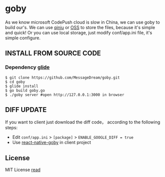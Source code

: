 # goby

 As we know microsoft CodePush cloud is slow in China, we can use goby to build our's. We can use [qiniu](http://www.qiniu.com/) or [OSS](https://www.aliyun.com/product/oss) to store the files, because it's simple and quick!  Or you can use local storage, just modify conf/app.ini file, it's simple configure.

## INSTALL FROM SOURCE CODE

### Dependency [glide](https://github.com/Masterminds/glide)

```shell
$ git clone https://github.com/MessageDream/goby.git
$ cd goby
$ glide install
$ go build goby.go
$ ./goby server #open http://127.0.0.1:3000 in browser
```

## DIFF UPDATE
If you want to client just download the diff code， according to the following steps:

* Edit `conf/app.ini` > `[package]` > `ENABLE_GOOGLE_DIFF = true`
* Use [react-native-goby](https://github.com/MessageDream/react-native-goby) in client project 

## License
MIT License [read](https://github.com/MessageDream/goby/blob/master/LICENSE)